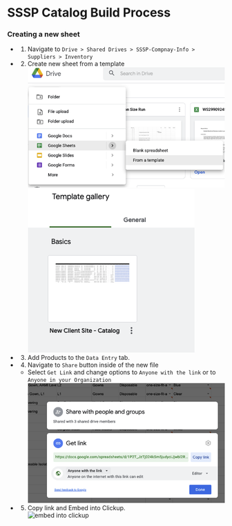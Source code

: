 # SSSP Catalog Build Process
### Creating a new sheet

*  1. Navigate to `Drive > Shared Drives > SSSP-Compnay-Info > Suppliers > Inventory` 
*  2.  Create new sheet from a template<br>![create new sheet from a template](./images/create-new-sheet/create-new-sheet-from-template.png)<br>![select new client site template](./images/create-new-sheet/select-new-client-site-template.png)

* 	3. Add Products to the `Data Entry` tab.
	
* 	4. Navigate to `Share` button inside of the new file
    * 	Select `Get Link` and change options to `Anyone with the link` or to `Anyone in your Organization`<br>![create share link](./images/create-new-sheet/create-share-link.png)
* 	5. Copy link and Embed into Clickup.<br>![embed into clickup](./images/create-new-sheet/share-to-clickup.gif)

